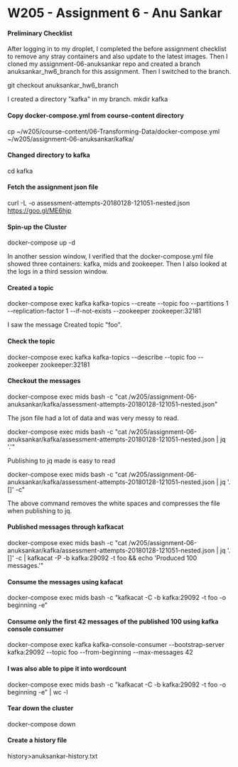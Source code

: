 # W205 - Assignment 6 - Anu Sankar 
 
#### Preliminary Checklist

After logging in to my droplet, I completed the before assignment checklist to remove any stray containers and also update to the latest images.
Then I cloned my assignment-06-anuksankar repo and created a branch anuksankar_hw6_branch for this assignment.  Then I switched to the branch.

  git checkout anuksankar_hw6_branch

I created a directory "kafka" in my branch.
  mkdir kafka

#### Copy docker-compose.yml from course-content directory

  cp ~/w205/course-content/06-Transforming-Data/docker-compose.yml ~/w205/assignment-06-anuksankar/kafka/

#### Changed directory to kafka
  cd kafka

#### Fetch the assignment json file
  
  curl -L -o assessment-attempts-20180128-121051-nested.json https://goo.gl/ME6hjp


#### Spin-up the Cluster

  docker-compose up -d

In another session window, I  verified that the docker-compose.yml file showed three containers: kafka, mids and zookeeper.  Then I also looked at the logs in a third session window.

#### Created a topic

  docker-compose exec kafka kafka-topics --create --topic foo --partitions 1 --replication-factor 1 --if-not-exists --zookeeper zookeeper:32181

I saw the message Created topic "foo".

#### Check the topic

 docker-compose exec kafka kafka-topics --describe --topic foo --zookeeper zookeeper:32181

#### Checkout the messages

 docker-compose exec mids bash -c "cat /w205/assignment-06-anuksankar/kafka/assessment-attempts-20180128-121051-nested.json"

The json file had a lot of data and was very messy to read.  

 docker-compose exec mids bash -c "cat /w205/assignment-06-anuksankar/kafka/assessment-attempts-20180128-121051-nested.json | jq '.'"

Publishing to jq made is easy to read

  docker-compose exec mids bash -c "cat /w205/assignment-06-anuksankar/kafka/assessment-attempts-20180128-121051-nested.json | jq '.[]' -c"

The above command removes the white spaces and compresses the file when publishing to jq.

#### Published messages through kafkacat 

  docker-compose exec mids bash -c "cat /w205/assignment-06-anuksankar/kafka/assessment-attempts-20180128-121051-nested.json | jq '.[]' -c | kafkacat -P -b kafka:29092 -t foo && echo 'Produced 100 messages.'"

#### Consume the messages using kafacat    

docker-compose exec mids bash -c "kafkacat -C -b kafka:29092 -t foo -o beginning -e"

#### Consume only the first 42 messages of the published 100 using kafka console consumer

docker-compose exec kafka kafka-console-consumer --bootstrap-server kafka:29092 --topic foo --from-beginning --max-messages 42

#### I was also able to pipe it into wordcount 

docker-compose exec mids bash -c "kafkacat -C -b kafka:29092 -t foo -o beginning -e" | wc -l

#### Tear down the cluster 

docker-compose down

#### Create a history file

history>anuksankar-history.txt






























